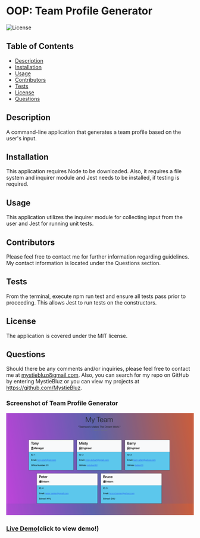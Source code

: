 # OOP: Team Profile Generator
  ![License](https://img.shields.io/badge/License-MIT-brightgreen)

  ## Table of Contents
  * [Description](#description)
  * [Installation](#installation)
  * [Usage](#usage)
  * [Contributors](#contribution)
  * [Tests](#test)
  * [License](#license)
  * [Questions](#questions)
  
  ## Description 
  A command-line application that generates a team profile based on the user's input.
  
  ## Installation 
  This application requires Node to be downloaded. Also, it requires a file system and inquirer module and Jest needs to be installed, if testing is required.

  ## Usage 
  This application utilizes the inquirer module for collecting input from the user and Jest for running unit tests. 

  ## Contributors
  Please feel free to contact me for further information regarding guidelines. My contact information is located under the Questions section.

  ## Tests
  From the terminal, execute npm run test and ensure all tests pass prior to proceeding. This allows Jest to run tests on the constructors.

  ## License 
  The application is covered under the MIT license.
 

  ## Questions
  Should there be any comments and/or inquiries, please feel free to contact me at mystiebluz@gmail.com. Also, you can search for my repo on GitHub by entering MystieBluz or you can view my projects at https://github.com/MystieBluz.


### Screenshot of Team Profile Generator
![](./dist/images/Screen%20Shot%202022-05-09%20at%208.45.36%20PM.png)

### [Live Demo](https://drive.google.com/file/d/13XCs8LfbH1jHl2LSvQPtd3mcLfS29ZI5/view)(click to view demo!)
